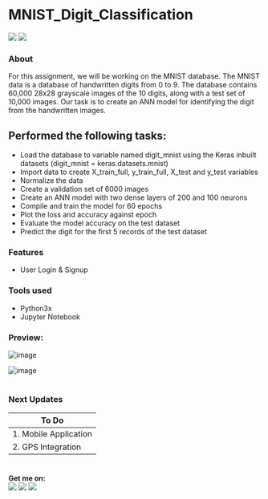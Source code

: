 # MNIST_Digit_Classification

![](https://img.shields.io/badge/python-3.x-blue?logo=python&logoColor=yellow&labelColor=black)
![](https://img.shields.io/badge/License-MIT-green?labelColor=black)


### About

For this assignment, we will be working on the MNIST database. The MNIST data is a database of handwritten digits from 0 to 9. The database contains 60,000 28x28 grayscale images of the 10 digits, along with a test set of 10,000 images. Our task is to create an ANN model for identifying the digit from the handwritten images.

## Performed the following tasks:

* Load the database to variable named digit_mnist using the Keras inbuilt datasets (digit_mnist = keras.datasets.mnist)
* Import data to create X_train_full, y_train_full, X_test and y_test variables
* Normalize the data
* Create a validation set of 6000 images
* Create an ANN model with two dense layers of 200 and 100 neurons
* Compile and train the model for 60 epochs
* Plot the loss and accuracy against epoch
* Evaluate the model accuracy on the test dataset
* Predict the digit for the first 5 records of the test dataset


### Features

- User Login & Signup

       
### Tools used
- Python3x
- Jupyter Notebook


### Preview:


![image](https://github.com/Pramod2021-24IT/MNIST_Digit_Classification/assets/95674009/33b82919-1651-4e38-904d-00f919be2f16)

![image](https://github.com/Pramod2021-24IT/MNIST_Digit_Classification/assets/95674009/52b351db-1b29-48d5-b02a-b2b190490442)


#

### Next Updates 

| To Do                     |
|---------------------------|
| 1. Mobile Application     |
| 2. GPS Integration        |

#

**Get me on:** <br>
[![](https://img.shields.io/badge/LinkedIn-pramodmaurya9621-blue?logo=Linkedin&logoColor=blue&labelColor=black)](https://www.linkedin.com/in/pramodmaurya9621/)
[![](https://img.shields.io/badge/Gmail-pramod.maurya12321%40gmail.com-red?logo=Gmail&logoColor=Red&labelColor=black)](mailto:pramod.maurya12321@gmail.com)
[![](https://img.shields.io/badge/Telegram-PramodMaurya9621-blue?logo=Telegram&labelColor=black)](https://t.me/PramodMaurya9621) <br>



